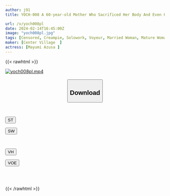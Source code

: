 ```yaml
---
author: j91
title: YOCH-008 A 60-year-old Mother Who Sacrificed Her Body And Even Had Her House Taken Over In Order To Repay Her Son's Debt. Azusa Mayumi

url: /v/yoch008pl
date: 2024-02-14T16:45:00Z
image: "yoch008pl.jpg"
tags: [Censored, Creampie, Solowork, Voyeur, Married Woman, Mature Woman	]
maker: [Center Village  ]
actress: [Mayumi Azusa ]
---
```



{{< rawhtml >}}

<div class="video" data-videoid="r8lwRKaRLzsbw2z">
    <a href="javascript:;">
        <img src="/v/yoch008pl/yoch008pl.jpg" width="WIDTH" height="HEIGHT" alt="yoch008pl.mp4" loading="lazy">
    </a>
</div>

<script type="text/javascript" src="https://j91.asia/asset/on-demand-st.js"></script>

<br>
  <link rel="stylesheet" href="https://j91.asia/asset/bs5.css">
  
  <center>
  <button class="btn btn-primary" type="button" data-bs-toggle="collapse" data-bs-target=".multi-collapse" aria-expanded="false" aria-controls="multiCollapseExample1 multiCollapseExample2"><h2>Download</h2></button></center>
</p>
<div class="row">
  <div class="col">
    <div class="collapse multi-collapse" id="multiCollapseExample1">
      <div class="card card-body">
	      	      <br>
<div class="buttons">  
<p><a href="https://streamtape.to/v/r8lwRKaRLzsbw2z" target="_blank"><button class="btn-hover color-3"><i class="fa fa-download"></i> ST</button></a></p>
<p><a href="https://cdnwish.com/4fniz4tyc77b" target="_blank"><button class="btn-hover color-2"><i class="fa fa-download"></i> SW</button></a></p></div>
    </div>
  </div>
</div>
  <div class="col">
    <div class="collapse multi-collapse" id="multiCollapseExample2">
      <div class="card card-body">
	      <br>
<div class="buttons">
<p><a href="https://vidhidepro.com/f/3yduek3uxnno"><button class="btn-hover color-9"><i class="fa fa-download"></i> VH</button></a></p>
<p><a href="https://voe.sx/ccxhworpf6cr"><button class="btn-hover color-8"><i class="fa fa-download"></i> VOE</button></a></p></div>
<br><br>
      </div>
    </div>
  </div>
</div>

{{< /rawhtml >}}
